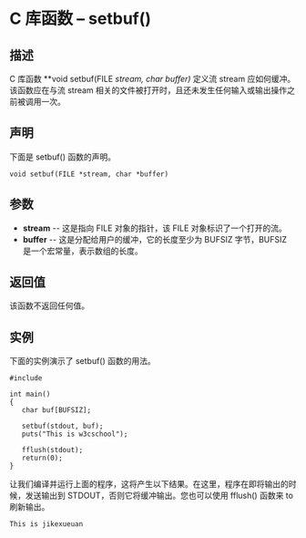 # C 库函数 – setbuf()


## 描述

C 库函数 **void setbuf(FILE *stream, char *buffer)** 定义流 stream 应如何缓冲。该函数应在与流 stream 相关的文件被打开时，且还未发生任何输入或输出操作之前被调用一次。

## 声明

下面是 setbuf() 函数的声明。

    void setbuf(FILE *stream, char *buffer)

## 参数

* **stream** \-- 这是指向 FILE 对象的指针，该 FILE 对象标识了一个打开的流。
* **buffer** \-- 这是分配给用户的缓冲，它的长度至少为 BUFSIZ 字节，BUFSIZ 是一个宏常量，表示数组的长度。

## 返回值

该函数不返回任何值。

## 实例

下面的实例演示了 setbuf() 函数的用法。

    #include 

    int main()
    {
       char buf[BUFSIZ];

       setbuf(stdout, buf);
       puts("This is w3cschool");

       fflush(stdout);
       return(0);
    }

让我们编译并运行上面的程序，这将产生以下结果。在这里，程序在即将输出的时候，发送输出到 STDOUT，否则它将缓冲输出。您也可以使用 fflush() 函数来 to 刷新输出。

    This is jikexueuan